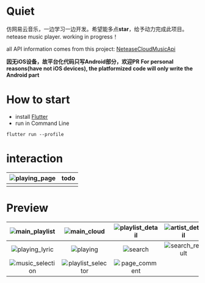 # Quiet

仿网易云音乐，一边学习一边开发。希望能多点**star**，给予动力完成此项目。
netease music player. working in progress！

all API information comes from this project: [NeteaseCloudMusicApi](https://github.com/Binaryify/NeteaseCloudMusicApi) 

**因无iOS设备，故平台化代码只写Android部分，欢迎PR**
**For personal reasons(have not iOS devices), the platformized code will only write the Android part**

# How to start

 * install [Flutter](https://flutter.io/docs/get-started/install)
 * run in Command Line
 ```
 flutter run --profile
 ```

# interaction

| ![playing_page](./_preview/playing_Interaction.gif) | todo |
| :-------------------------------------------------: | :--: |
|                                                     |      |


# Preview

|  ![main_playlist](./_preview/main_playlists.jpg)   |        ![main_cloud](./_preview/main_cloud.jpg)        | ![playlist_detail](./_preview/playlist_detail.jpg) | ![artist_detail](./_preview/artist_detail.jpg) |
| :------------------------------------------------: | :----------------------------------------------------: | :------------------------------------------------: | :--------------------------------------------: |
|   ![playing_lyric](./_preview/playing_lyric.jpg)   |           ![playing](./_preview/playing.jpg)           |          ![search](./_preview/search.jpg)          | ![search_result](./_preview/search_result.jpg) |
| ![music_selection](./_preview/music_selection.jpg) | ![playlist_selector](./_preview/playlist_selector.jpg) |    ![page_comment](./_preview/page_comment.png)    |                                                |


